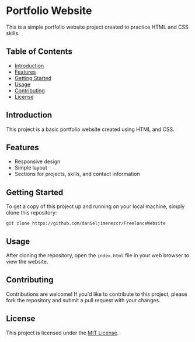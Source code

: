 # Portfolio Website

This is a simple portfolio website project created to practice HTML and CSS skills.

## Table of Contents

- [Introduction](#introduction)
- [Features](#features)
- [Getting Started](#getting-started)
- [Usage](#usage)
- [Contributing](#contributing)
- [License](#license)

## Introduction

This project is a basic portfolio website created using HTML and CSS. 

## Features

- Responsive design
- Simple layout
- Sections for projects, skills, and contact information

## Getting Started

To get a copy of this project up and running on your local machine, simply clone this repository:

`git clone https://github.com/danieljimenezcr/FreelanceWebsite`

## Usage

After cloning the repository, open the `index.html` file in your web browser to view the website.

## Contributing

Contributions are welcome! If you'd like to contribute to this project, please fork the repository and submit a pull request with your changes.

## License

This project is licensed under the [MIT License](LICENSE).
